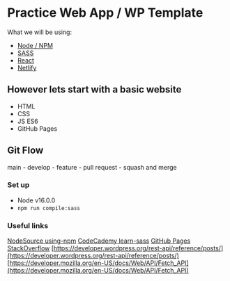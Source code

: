 # Practice Web App / WP Template
What we will be using:
- [Node / NPM](https://nodejs.org/en/download/)
- [SASS](https://sass-lang.com/)
- [React](https://reactjs.org/)
- [Netlify](https://www.netlify.com/)

## However lets start with a basic website
- HTML
- CSS
- JS ES6 
- GitHub Pages

## Git Flow
main - develop - feature - pull request - squash and merge

### Set up
- Node v16.0.0
- `npm run compile:sass`

### Useful links
[NodeSource using-npm](https://nodesource.com/blog/an-absolute-beginners-guide-to-using-npm/)
[CodeCademy learn-sass](https://www.codecademy.com/learn/learn-sass)
[GitHub Pages](https://pages.github.com/)
[StackOverflow](https://stackoverflow.com/a/11947816)
[https://developer.wordpress.org/rest-api/reference/posts/](https://developer.wordpress.org/rest-api/reference/posts/)
[https://developer.mozilla.org/en-US/docs/Web/API/Fetch_API](https://developer.mozilla.org/en-US/docs/Web/API/Fetch_API)
